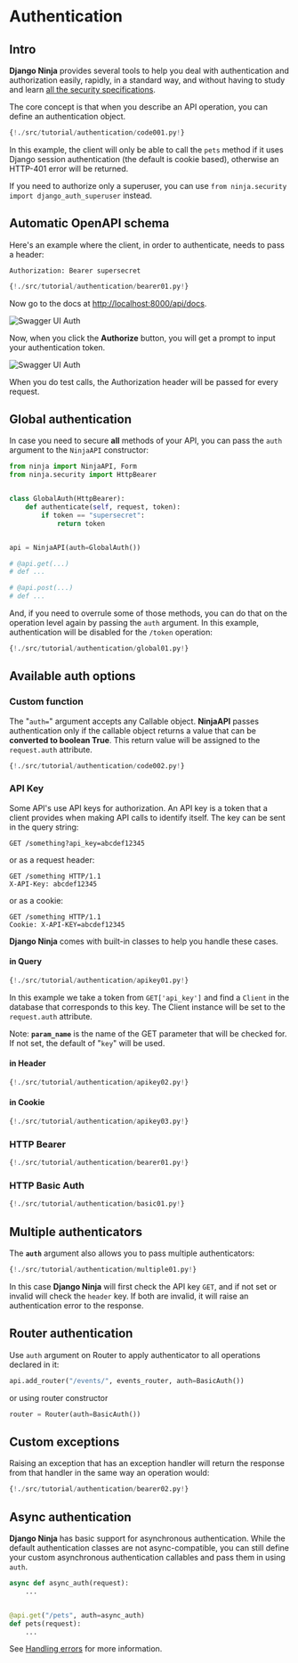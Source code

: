 # Authentication

## Intro

**Django Ninja** provides several tools to help you deal with authentication and authorization easily, rapidly, in a standard way, and without having to study and learn <a href="https://swagger.io/docs/specification/authentication/" target="_blank">all the security specifications</a>.

The core concept is that when you describe an API operation, you can define an authentication object.

```Python hl_lines="2 7"
{!./src/tutorial/authentication/code001.py!}
```

In this example, the client will only be able to call the `pets` method if it uses Django session authentication (the default is cookie based), otherwise an HTTP-401 error will be returned.

If you need to authorize only a superuser, you can use `from ninja.security import django_auth_superuser` instead.

## Automatic OpenAPI schema

Here's an example where the client, in order to authenticate, needs to pass a header:

`Authorization: Bearer supersecret`

```Python hl_lines="4 5 6 7 10"
{!./src/tutorial/authentication/bearer01.py!}
```

Now go to the docs at <a href="http://localhost:8000/api/docs" target="_blank">http://localhost:8000/api/docs</a>.


![Swagger UI Auth](../img/auth-swagger-ui.png)

Now, when you click the **Authorize** button, you will get a prompt to input your authentication token.

![Swagger UI Auth](../img/auth-swagger-ui-prompt.png)

When you do test calls, the Authorization header will be passed for every request.


## Global authentication

In case you need to secure **all** methods of your API, you can pass the `auth` argument to the `NinjaAPI` constructor:


```Python hl_lines="11 19"
from ninja import NinjaAPI, Form
from ninja.security import HttpBearer


class GlobalAuth(HttpBearer):
    def authenticate(self, request, token):
        if token == "supersecret":
            return token


api = NinjaAPI(auth=GlobalAuth())

# @api.get(...)
# def ...

# @api.post(...)
# def ...
```

And, if you need to overrule some of those methods, you can do that on the operation level again by passing the `auth` argument. In this example, authentication will be disabled for the `/token` operation:

```Python hl_lines="19"
{!./src/tutorial/authentication/global01.py!}
```

## Available auth options

### Custom function


The "`auth=`" argument accepts any Callable object. **NinjaAPI** passes authentication only if the callable object returns a value that can be **converted to boolean True**. This return value will be assigned to the `request.auth` attribute.

```Python hl_lines="1 2 3 6"
{!./src/tutorial/authentication/code002.py!}
```


### API Key

Some API's use API keys for authorization. An API key is a token that a client provides when making API calls to identify itself. The key can be sent in the query string:
```
GET /something?api_key=abcdef12345
```

or as a request header:

```
GET /something HTTP/1.1
X-API-Key: abcdef12345
```

or as a cookie:

```
GET /something HTTP/1.1
Cookie: X-API-KEY=abcdef12345
```

**Django Ninja** comes with built-in classes to help you handle these cases.


#### in Query

```Python hl_lines="1 2 5 6 7 8 9 10 11 12"
{!./src/tutorial/authentication/apikey01.py!}
```

In this example we take a token from `GET['api_key']` and find a `Client` in the database that corresponds to this key. The Client instance will be set to the `request.auth` attribute.

Note: **`param_name`** is the name of the GET parameter that will be checked for. If not set, the default of "`key`" will be used.


#### in Header

```Python hl_lines="1 4"
{!./src/tutorial/authentication/apikey02.py!}
```

#### in Cookie

```Python hl_lines="1 4"
{!./src/tutorial/authentication/apikey03.py!}
```



### HTTP Bearer

```Python hl_lines="1 4 5 6 7"
{!./src/tutorial/authentication/bearer01.py!}
```

### HTTP Basic Auth

```Python hl_lines="1 4 5 6 7"
{!./src/tutorial/authentication/basic01.py!}
```


## Multiple authenticators

The **`auth`** argument also allows you to pass multiple authenticators:

```Python hl_lines="18"
{!./src/tutorial/authentication/multiple01.py!}
```

In this case **Django Ninja** will first check the API key `GET`, and if not set or invalid will check the `header` key.
If both are invalid, it will raise an authentication error to the response.


## Router authentication

Use `auth` argument on Router to apply authenticator to all operations declared in it:

```Python
api.add_router("/events/", events_router, auth=BasicAuth())
```

or using router constructor
```Python
router = Router(auth=BasicAuth())
```


## Custom exceptions

Raising an exception that has an exception handler will return the response from that handler in
the same way an operation would:

```Python hl_lines="1 4"
{!./src/tutorial/authentication/bearer02.py!}
```


## Async authentication

**Django Ninja** has basic support for asynchronous authentication. While the default authentication classes are not async-compatible, you can still define your custom asynchronous authentication callables and pass them in using `auth`.

```python
async def async_auth(request):
    ...


@api.get("/pets", auth=async_auth)
def pets(request):
    ...
```


See [Handling errors](errors.md) for more information.
